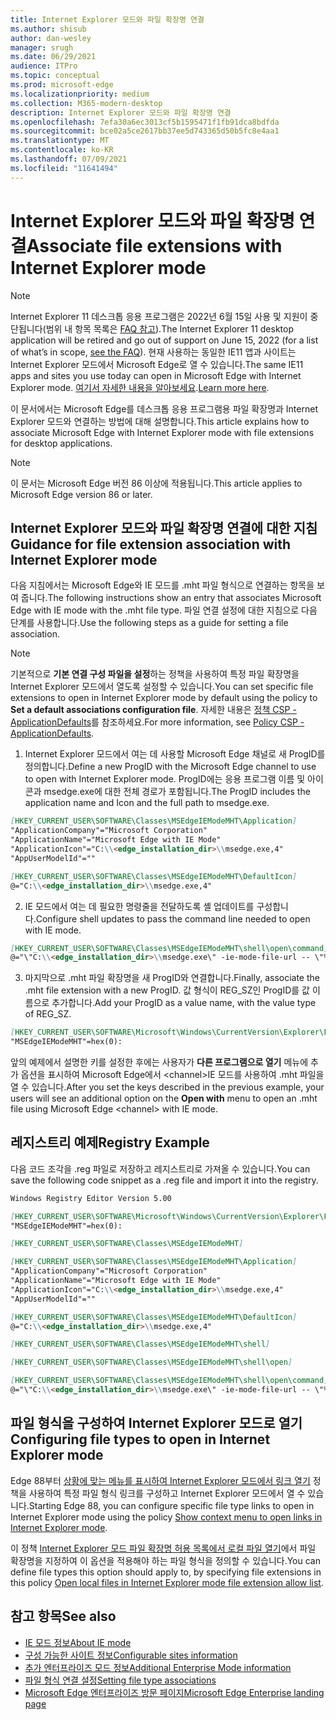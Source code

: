 ```yaml
---
title: Internet Explorer 모드와 파일 확장명 연결
ms.author: shisub
author: dan-wesley
manager: srugh
ms.date: 06/29/2021
audience: ITPro
ms.topic: conceptual
ms.prod: microsoft-edge
ms.localizationpriority: medium
ms.collection: M365-modern-desktop
description: Internet Explorer 모드와 파일 확장명 연결
ms.openlocfilehash: 7efa30a6ec3013cf5b1595471f1fb91dca8bdfda
ms.sourcegitcommit: bce02a5ce2617bb37ee5d743365d50b5fc8e4aa1
ms.translationtype: MT
ms.contentlocale: ko-KR
ms.lasthandoff: 07/09/2021
ms.locfileid: "11641494"
---
```

# <a name="associate-file-extensions-with-internet-explorer-mode"></a><span data-ttu-id="a2099-103">Internet Explorer 모드와 파일 확장명 연결</span><span class="sxs-lookup"><span data-stu-id="a2099-103">Associate file extensions with Internet Explorer mode</span></span>

>[!Note]
> <span data-ttu-id="a2099-104">Internet Explorer 11 데스크톱 응용 프로그램은 2022년 6월 15일 사용 및 지원이 중단됩니다(범위 내 항목 목록은 [FAQ 참고](https://techcommunity.microsoft.com/t5/windows-it-pro-blog/internet-explorer-11-desktop-app-retirement-faq/ba-p/2366549)).</span><span class="sxs-lookup"><span data-stu-id="a2099-104">The Internet Explorer 11 desktop application will be retired and go out of support on June 15, 2022 (for a list of what’s in scope, [see the FAQ](https://techcommunity.microsoft.com/t5/windows-it-pro-blog/internet-explorer-11-desktop-app-retirement-faq/ba-p/2366549)).</span></span> <span data-ttu-id="a2099-105">현재 사용하는 동일한 IE11 앱과 사이트는 Internet Explorer 모드에서 Microsoft Edge로 열 수 있습니다.</span><span class="sxs-lookup"><span data-stu-id="a2099-105">The same IE11 apps and sites you use today can open in Microsoft Edge with Internet Explorer mode.</span></span> <span data-ttu-id="a2099-106">[여기서 자세한 내용을 알아보세요](https://blogs.windows.com/windowsexperience/2021/05/19/the-future-of-internet-explorer-on-windows-10-is-in-microsoft-edge/).</span><span class="sxs-lookup"><span data-stu-id="a2099-106">[Learn more here](https://blogs.windows.com/windowsexperience/2021/05/19/the-future-of-internet-explorer-on-windows-10-is-in-microsoft-edge/).</span></span>

<span data-ttu-id="a2099-107">이 문서에서는 Microsoft Edge를 데스크톱 응용 프로그램용 파일 확장명과 Internet Explorer 모드와 연결하는 방법에 대해 설명합니다.</span><span class="sxs-lookup"><span data-stu-id="a2099-107">This article explains how to associate Microsoft Edge with Internet Explorer mode with file extensions for desktop applications.</span></span>

> [!NOTE]
> <span data-ttu-id="a2099-108">이 문서는 Microsoft Edge 버전 86 이상에 적용됩니다.</span><span class="sxs-lookup"><span data-stu-id="a2099-108">This article applies to Microsoft Edge version 86 or later.</span></span>

## <a name="guidance-for-file-extension-association-with-internet-explorer-mode"></a><span data-ttu-id="a2099-109">Internet Explorer 모드와 파일 확장명 연결에 대한 지침</span><span class="sxs-lookup"><span data-stu-id="a2099-109">Guidance for file extension association with Internet Explorer mode</span></span>

<span data-ttu-id="a2099-110">다음 지침에서는 Microsoft Edge와 IE 모드를 .mht 파일 형식으로 연결하는 항목을 보여 줍니다.</span><span class="sxs-lookup"><span data-stu-id="a2099-110">The following instructions show an entry that associates Microsoft Edge with IE mode with the .mht file type.</span></span> <span data-ttu-id="a2099-111">파일 연결 설정에 대한 지침으로 다음 단계를 사용합니다.</span><span class="sxs-lookup"><span data-stu-id="a2099-111">Use the following steps as a guide for setting a file association.</span></span>

> [!NOTE]
> <span data-ttu-id="a2099-112">기본적으로 **기본 연결 구성 파일을 설정**하는 정책을 사용하여 특정 파일 확장명을 Internet Explorer 모드에서 열도록 설정할 수 있습니다.</span><span class="sxs-lookup"><span data-stu-id="a2099-112">You can set specific file extensions to open in Internet Explorer mode by default using the policy to **Set a default associations configuration file**.</span></span> <span data-ttu-id="a2099-113">자세한 내용은 [정책 CSP - ApplicationDefaults](/windows/client-management/mdm/policy-csp-applicationdefaults#applicationdefaults-defaultassociationsconfiguration)를 참조하세요.</span><span class="sxs-lookup"><span data-stu-id="a2099-113">For more information, see [Policy CSP - ApplicationDefaults](/windows/client-management/mdm/policy-csp-applicationdefaults#applicationdefaults-defaultassociationsconfiguration).</span></span>

1. <span data-ttu-id="a2099-114">Internet Explorer 모드에서 여는 데 사용할 Microsoft Edge 채널로 새 ProgID를 정의합니다.</span><span class="sxs-lookup"><span data-stu-id="a2099-114">Define a new ProgID with the Microsoft Edge channel to use to open with Internet Explorer mode.</span></span> <span data-ttu-id="a2099-115">ProgID에는 응용 프로그램 이름 및 아이콘과 msedge.exe에 대한 전체 경로가 포함됩니다.</span><span class="sxs-lookup"><span data-stu-id="a2099-115">The ProgID includes the application name and Icon and the full path to msedge.exe.</span></span>

```markdown
[HKEY_CURRENT_USER\SOFTWARE\Classes\MSEdgeIEModeMHT\Application]
"ApplicationCompany"="Microsoft Corporation"
"ApplicationName"="Microsoft Edge with IE Mode"
"ApplicationIcon"="C:\\<edge_installation_dir>\\msedge.exe,4"
"AppUserModelId"=""
```

```markdown
[HKEY_CURRENT_USER\SOFTWARE\Classes\MSEdgeIEModeMHT\DefaultIcon]
@="C:\\<edge_installation_dir>\\msedge.exe,4"
```

2. <span data-ttu-id="a2099-116">IE 모드에서 여는 데 필요한 명령줄을 전달하도록 셸 업데이트를 구성합니다.</span><span class="sxs-lookup"><span data-stu-id="a2099-116">Configure shell updates to pass the command line needed to open with IE mode.</span></span>

```markdown
[HKEY_CURRENT_USER\SOFTWARE\Classes\MSEdgeIEModeMHT\shell\open\command]
@="\"C:\\<edge_installation_dir>\\msedge.exe\" -ie-mode-file-url -- \"%1\""
```

3. <span data-ttu-id="a2099-117">마지막으로 .mht 파일 확장명을 새 ProgID와 연결합니다.</span><span class="sxs-lookup"><span data-stu-id="a2099-117">Finally, associate the .mht file extension with a new ProgID.</span></span> <span data-ttu-id="a2099-118">값 형식이 REG_SZ인 ProgID를 값 이름으로 추가합니다.</span><span class="sxs-lookup"><span data-stu-id="a2099-118">Add your ProgID as a value name, with the value type of REG_SZ.</span></span>

```markdown
[HKEY_CURRENT_USER\SOFTWARE\Microsoft\Windows\CurrentVersion\Explorer\FileExts\.mht\OpenWithProgids]
"MSEdgeIEModeMHT"=hex(0):
```

<span data-ttu-id="a2099-119">앞의 예제에서 설명한 키를 설정한 후에는 사용자가 **다른 프로그램으로 열기** 메뉴에 추가 옵션을 표시하여 Microsoft Edge에서 \<channel\>IE 모드를 사용하여 .mht 파일을 열 수 있습니다.</span><span class="sxs-lookup"><span data-stu-id="a2099-119">After you set the keys described in the previous example, your users will see an additional option on the **Open with** menu to open an .mht file using Microsoft Edge \<channel\> with IE mode.</span></span>

## <a name="registry-example"></a><span data-ttu-id="a2099-120">레지스트리 예제</span><span class="sxs-lookup"><span data-stu-id="a2099-120">Registry Example</span></span>

<span data-ttu-id="a2099-121">다음 코드 조각을 .reg 파일로 저장하고 레지스트리로 가져올 수 있습니다.</span><span class="sxs-lookup"><span data-stu-id="a2099-121">You can save the following code snippet as a .reg file and import it into the registry.</span></span>

```markdown
Windows Registry Editor Version 5.00

[HKEY_CURRENT_USER\SOFTWARE\Microsoft\Windows\CurrentVersion\Explorer\FileExts\.mht\OpenWithProgids]
"MSEdgeIEModeMHT"=hex(0):

[HKEY_CURRENT_USER\SOFTWARE\Classes\MSEdgeIEModeMHT]

[HKEY_CURRENT_USER\SOFTWARE\Classes\MSEdgeIEModeMHT\Application]
"ApplicationCompany"="Microsoft Corporation"
"ApplicationName"="Microsoft Edge with IE Mode"
"ApplicationIcon"="C:\\<edge_installation_dir>\\msedge.exe,4"
"AppUserModelId"=""

[HKEY_CURRENT_USER\SOFTWARE\Classes\MSEdgeIEModeMHT\DefaultIcon]
@="C:\\<edge_installation_dir>\\msedge.exe,4"

[HKEY_CURRENT_USER\SOFTWARE\Classes\MSEdgeIEModeMHT\shell]

[HKEY_CURRENT_USER\SOFTWARE\Classes\MSEdgeIEModeMHT\shell\open]

[HKEY_CURRENT_USER\SOFTWARE\Classes\MSEdgeIEModeMHT\shell\open\command]
@="\"C:\\<edge_installation_dir>\\msedge.exe\" -ie-mode-file-url -- \"%1\""

```

## <a name="configuring-file-types-to-open-in-internet-explorer-mode"></a><span data-ttu-id="a2099-122">파일 형식을 구성하여 Internet Explorer 모드로 열기</span><span class="sxs-lookup"><span data-stu-id="a2099-122">Configuring file types to open in Internet Explorer mode</span></span>

<span data-ttu-id="a2099-123">Edge 88부터 [상황에 맞는 메뉴를 표시하여 Internet Explorer 모드에서 링크 열기](./microsoft-edge-policies.md#internetexplorerintegrationreloadiniemodeallowed) 정책을 사용하여 특정 파일 형식 링크를 구성하고 Internet Explorer 모드에서 열 수 있습니다.</span><span class="sxs-lookup"><span data-stu-id="a2099-123">Starting Edge 88, you can configure specific file type links to open in Internet Explorer mode using the policy [Show context menu to open links in Internet Explorer mode](./microsoft-edge-policies.md#internetexplorerintegrationreloadiniemodeallowed).</span></span>

<span data-ttu-id="a2099-124">이 정책 [Internet Explorer 모드 파일 확장명 허용 목록에서 로컬 파일 열기](./microsoft-edge-policies.md#internetexplorerintegrationlocalfileextensionallowlist)에서 파일 확장명을 지정하여 이 옵션을 적용해야 하는 파일 형식을 정의할 수 있습니다.</span><span class="sxs-lookup"><span data-stu-id="a2099-124">You can define file types this option should apply to, by specifying file extensions in this policy [Open local files in Internet Explorer mode file extension allow list](./microsoft-edge-policies.md#internetexplorerintegrationlocalfileextensionallowlist).</span></span> 

## <a name="see-also"></a><span data-ttu-id="a2099-125">참고 항목</span><span class="sxs-lookup"><span data-stu-id="a2099-125">See also</span></span>

- [<span data-ttu-id="a2099-126">IE 모드 정보</span><span class="sxs-lookup"><span data-stu-id="a2099-126">About IE mode</span></span>](./edge-ie-mode.md)
- [<span data-ttu-id="a2099-127">구성 가능한 사이트 정보</span><span class="sxs-lookup"><span data-stu-id="a2099-127">Configurable sites information</span></span>](./edge-learnmore-configurable-sites-ie-mode.md)
- [<span data-ttu-id="a2099-128">추가 엔터프라이즈 모드 정보</span><span class="sxs-lookup"><span data-stu-id="a2099-128">Additional Enterprise Mode information</span></span>](/internet-explorer/ie11-deploy-guide/enterprise-mode-overview-for-ie11)
- [<span data-ttu-id="a2099-129">파일 형식 연결 설정</span><span class="sxs-lookup"><span data-stu-id="a2099-129">Setting file type associations</span></span>](/windows/win32/shell/fa-file-types)
- [<span data-ttu-id="a2099-130">Microsoft Edge 엔터프라이즈 방문 페이지</span><span class="sxs-lookup"><span data-stu-id="a2099-130">Microsoft Edge Enterprise landing page</span></span>](https://aka.ms/EdgeEnterprise)